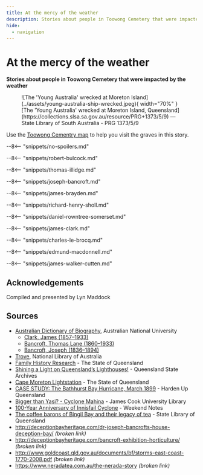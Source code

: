 ```yaml
---
title: At the mercy of the weather
description: Stories about people in Toowong Cemetery that were impacted by the weather
hide:
  - navigation
---
```


# At the mercy of the weather

**Stories about people in Toowong Cemetery that were impacted by the weather**

<figure markdown>
  ![The 'Young Australia' wrecked at Moreton Island](../assets/young-australia-ship-wrecked.jpeg){ width="70%" }
  <figcaption markdown>[The 'Young Australia' wrecked at Moreton Island, Queensland](https://collections.slsa.sa.gov.au/resource/PRG+1373/5/9) — State Library of South Australia  - PRG 1373/5/9</figcaption>
</figure>

Use the [Toowong Cementry map](../index.md#toowong-cemetery-map) to help you visit the graves in this story.

<!--
![Map](../assets/toowong-identities-1-map.png){ width="40%" }

???+ directions "Directions" 

    Commencing at ...
--> 

--8<-- "snippets/no-spoilers.md"

--8<-- "snippets/robert-bulcock.md"

<!--
??? directions "Directions" 

    Proceed to...
-->

--8<-- "snippets/thomas-illidge.md"

<!--
??? directions "Directions" 

    Proceed to...
-->

--8<-- "snippets/joseph-bancroft.md"

<!--
??? directions "Directions" 

    Proceed to...
-->

--8<-- "snippets/james-brayden.md"

<!--
??? directions "Directions" 

    Proceed to...
-->

--8<-- "snippets/richard-henry-sholl.md"

<!--
??? directions "Directions" 

    Proceed to...
-->

--8<-- "snippets/daniel-rowntree-somerset.md"

<!--
??? directions "Directions" 

    Proceed to...
-->

--8<-- "snippets/james-clark.md"

<!--
??? directions "Directions" 

    Proceed to...
-->

--8<-- "snippets/charles-le-brocq.md"

<!--
??? directions "Directions" 

    Proceed to...
-->

--8<-- "snippets/edmund-macdonnell.md"

<!--
??? directions "Directions" 

    Proceed to...
-->

--8<-- "snippets/james-walker-cutten.md"

<!--
??? directions "Directions" 

    Proceed to...
-->

## Acknowledgements

Compiled and presented by Lyn Maddock

## Sources 

- [Australian Dictionary of Biography](https://adb.anu.edu.au), Australian National University
    - [Clark, James (1857–1933)](https://adb.anu.edu.au/biography/clark-james-5664)
    - [Bancroft, Thomas Lane (1860–1933)](https://adb.anu.edu.au/biography/bancroft-thomas-lane-5120)
    - [Bancroft, Joseph (1836–1894)](https://adb.anu.edu.au/biography/bancroft-joseph-2927)
- [Trove](https://trove.nla.gov.au), National Library of Australia
- [Family History Research](https://www.familyhistory.bdm.qld.gov.au) - The State of Queensland
- [Shining a Light on Queensland’s Lighthouses!](https://blogs.archives.qld.gov.au/2016/04/12/shining-a-light-on-queenslands-lighthouses/) - Queensland State Archives
- [Cape Moreton Lightstation](https://apps.des.qld.gov.au/heritage-register/detail/?id=600257) - The State of Queensland
- [CASE STUDY: The Bathhurst Bay Hurricane, March 1899](https://hardenup.org/umbraco/customContent/media/639_ButhurstBay_Cyclone_1899.pdf) - Harden Up Queensland
- [Bigger than Yasi? - Cyclone Mahina](https://jculibrarynews.blogspot.com/2012/12/special-collections-fossickings-16.html) - James Cook University Library
- [100-Year Anniversary of Innisfail Cyclone](https://www.weekendnotes.com/100-year-anniversary-of-innisfail-cyclone-innisfail-historical-society/) - Weekend Notes
- [The coffee barons of Bingil Bay and their legacy of tea](https://www.slq.qld.gov.au/blog/coffee-barons-bingil-bay-and-their-legacy-tea) - State Library of Queensland
- http://deceptionbayheritage.com/dr-joseph-bancrofts-house-deception-bay/ *(broken link)*
- http://deceptionbayheritage.com/bancroft-exhibition-horticulture/ *(broken link)*
- http://www.goldcoast.qld.gov.au/documents/bf/storms-east-coast-1770-2008.pdf *(broken link)*
- https://www.neradatea.com.au/the-nerada-story *(broken link)*

<!--
<div class="noprint" markdown="1">
## Brochure

**[Download this walk](../assets/guides/at-the-mercy-of-the-weather.pdf)** - designed to be printed and folded in half to make an A5 brochure.

</div>
-->
